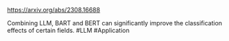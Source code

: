 https://arxiv.org/abs/2308.16688

Combining LLM, BART and BERT can significantly improve the classification effects of certain fields.
#LLM #Application 
